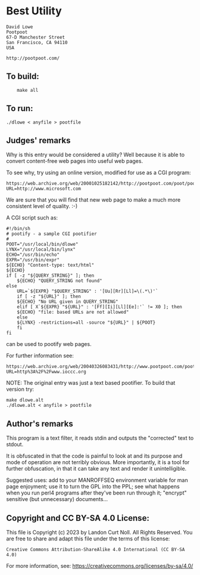 # Best Utility

    David Lowe
    Pootpoot
    67-D Manchester Street
    San Francisco, CA 94110
    USA

    http://pootpoot.com/

## To build:

        make all

## To run:

	./dlowe < anyfile > pootfile

## Judges' remarks

Why is this entry would be considered a utility?  Well because it
is able to convert content-free web pages into useful web pages.

To see why, try using an online version, modified for use as
a CGI program:

	https://web.archive.org/web/20001025182142/http://pootpoot.com/poot/pootify?URL=http://www.microsoft.com

We are sure that you will find that new web page to make a much
more consistent level of quality.  :-)

A CGI script such as:


	#!/bin/sh
	# pootify - a sample CGI pootifier
	#
	POOT="/usr/local/bin/dlowe"
	LYNX="/usr/local/bin/lynx"
	ECHO="/usr/bin/echo"
	EXPR="/usr/bin/expr"
	${ECHO} "Content-type: text/html"
	${ECHO}
	if [ -z "${QUERY_STRING}" ]; then
	    ${ECHO} "QUERY_STRING not found"
	else
	    URL=`${EXPR} "$QUERY_STRING" : '[Uu][Rr][Ll]=\(.*\)'`
	    if [ -z "${URL}" ]; then
		${ECHO} "No URL given in QUERY_STRING"
	    elif [ X`${EXPR} "${URL}" : '[Ff][Ii][Ll][Ee]:'` != X0 ]; then
		${ECHO} "file: based URLs are not allowed"
	    else
		${LYNX} -restrictions=all -source "${URL}" | ${POOT}
	    fi
	fi

can be used to pootify web pages.

For further information see:

	https://web.archive.org/web/20040326083431/http://www.pootpoot.com/poot/pootify/?URL=http%3A%2F%2Fwww.ioccc.org

NOTE: The original entry was just a text based pootifier.  To build
that version try:

	make dlowe.alt
	./dlowe.alt < anyfile > pootfile

## Author's remarks

This program is a text filter, it reads stdin and outputs the
"corrected" text to stdout.

It is obfuscated in that the code is painful to look at and
its purpose and mode of operation are not terribly obvious.
More importantly, it is a tool for further obfuscation, in that it
can take any text and render it unintelligible.

Suggested uses: add to your MANROFFSEQ environment variable for man page
enjoyment; use it to turn the GPL into the PPL; see what happens when you
run perl4 programs after they've been run through it; "encrypt" sensitive
(but unnecessary) documents...

## Copyright and CC BY-SA 4.0 License:

This file is Copyright (c) 2023 by Landon Curt Noll.  All Rights Reserved.
You are free to share and adapt this file under the terms of this license:

    Creative Commons Attribution-ShareAlike 4.0 International (CC BY-SA 4.0)

For more information, see: https://creativecommons.org/licenses/by-sa/4.0/
